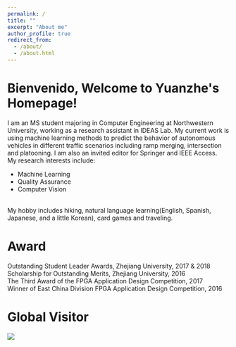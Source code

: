 ```yaml
---
permalink: /
title: ""
excerpt: "About me"
author_profile: true
redirect_from:
  - /about/
  - /about.html
---
```


Bienvenido, Welcome to Yuanzhe's Homepage! 
======
I am an MS student majoring in Computer Engineering at Northwestern University, working as a research assistant in IDEAS Lab. My current work is using machine learning methods to predict the behavior of autonomous vehicles in different traffic scenarios including ramp merging, intersection and platooning. I am also an invited editor for Springer and IEEE Access. <br>
My research interests include: 
 * Machine Learning
 * Quality Assurance
 * Computer Vision
<br>
My hobby includes hiking, natural language learning(English, Spanish, Japanese, and a little Korean), card games and traveling. 

Award
======
Outstanding Student Leader Awards, Zhejiang University, 2017 & 2018  
Scholarship for Outstanding Merits, Zhejiang University, 2016  
The Third Award of the FPGA Application Design Competition, 2017  
Winner of East China Division FPGA Application Design Competition, 2016  

Global Visitor
======
<a href="https://clustrmaps.com/site/1bh5b"  title="Visit tracker"><img src="//www.clustrmaps.com/map_v2.png?d=PMdgG1ndfGcn3xMms6C73KIJOVFI3awa66USOxL7suM&cl=ffffff" /></a>
